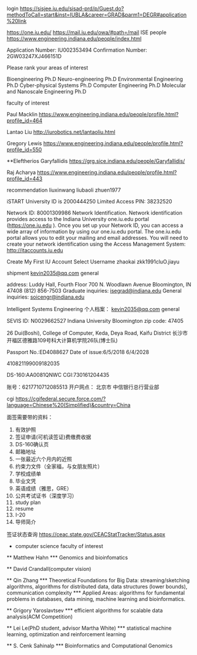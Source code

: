 login
https://sisjee.iu.edu/sisad-prd/p/Guest.do?methodToCall=start&inst=IUBLA&career=GRAD&parm1=DEGR#application%20link

https://one.iu.edu/
https://mail.iu.edu/owa/#path=/mail
ISE people
https://www.engineering.indiana.edu/people/index.html

Application Number: IU002353494
Confirmation Number: 2GW03247XJ466151D

Please rank your areas of interest

Bioengineering Ph.D
Neuro-engineering Ph.D
Environmental Engineering Ph.D
Cyber-physical Systems Ph.D
Computer Engineering Ph.D
Molecular and Nanoscale Engineering Ph.D


faculty of interest

Paul Macklin
https://www.engineering.indiana.edu/people/profile.html?profile_id=464

Lantao Liu
http://iurobotics.net/lantaoliu.html

Gregory Lewis
https://www.engineering.indiana.edu/people/profile.html?profile_id=550

**Eleftherios Garyfallidis
https://grg.sice.indiana.edu/people/Garyfallidis/

Raj Acharya
https://www.engineering.indiana.edu/people/profile.html?profile_id=443

recommendation
liuxinwang
liubaoli
zhuen1977

iSTART
University ID is 2000444250
Limited Access PIN: 38232520


Network ID: 80001309986
Network Identification. Network identification provides access to the Indiana University one.iu.edu portal (https://one.iu.edu ). Once you set up your Network ID, you can access a wide array of information by using our one.iu.edu portal. The one.iu.edu portal allows you to edit your mailing and email addresses. You will need to create your network identification using the Access Management System: http://itaccounts.iu.edu

Create My First IU Account
Select Username
zhaokai
zkk1991cluO.jiayu

shipment
kevin2035@qq.com
general

address:
Luddy Hall, Fourth Floor
700 N. Woodlawn Avenue
Bloomington, IN 47408
(812) 856-7503
Graduate inquiries: isegrad@indiana.edu
General inquiries: soicengr@indiana.edu

Intelligent Systems Engineering
个人档案：
kevin2035@qq.com
general

SEVIS ID: N0029662527
Indiana University Bloomington
zip code: 47405

26 Dui(Boshi), College of Computer, Keda, Deya Road, Kaifu District
长沙市开福区德雅路109号科大计算机学院26队(博士队)

Passport No.:ED4088627
Date of issue:6/5/2018
6/4/2028

410821199009182035

DS-160:AA0081QNWC
CGI:730161204435

账号：6217710712085513
开户网点： 北京市 中信银行总行营业部

cgi
https://cgifederal.secure.force.com/?language=Chinese%20(Simplified)&country=China

面签需要带的资料：
1. 有效护照
2. 签证申请(可机读签证)费缴费收据
3. DS-160确认页
4. 邮箱地址
5. 一张最近六个月内的近照
6. 约束力文件（全家福，与女朋友照片）
7. 学校成绩单
8. 毕业文凭
9. 英语成绩（雅思，GRE）
10. 公共考试证书（深度学习）
11. study plan
12. resume
13. I-20
14. 导师简介

签证状态查询
https://ceac.state.gov/CEACStatTracker/Status.aspx

* computer science faculty of interest

** Matthew Hahn
*** Genomics and bioinfomatics

** David Crandall(computer vision)

** Qin Zhang
*** Theoretical Foundations for Big Data: streaming/sketching algorithms, algorithms for distributed data, data structures (lower bounds), communication complexity
*** Applied Areas: algorithms for fundamental problems in databases, data mining, machine learning and bioinformatics.

** Grigory Yaroslavtsev
*** efficient algorithms for scalable data analysis(ACM Competition)

** Lei Le(PhD student, advisor Martha White)
*** statistical machine learning, optimization and reinforcement learning

** S. Cenk Sahinalp
*** Bioinformatics and Computational Genomics
